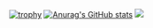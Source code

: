 [![trophy](https://github-profile-trophy.vercel.app/?username=HYK97&theme=onedark)](https://github.com/ryo-ma/github-profile-trophy)
[![Anurag's GitHub stats](https://github-readme-stats.vercel.app/api?username=HYK97&theme=dark)](https://github.com/anuraghazra/github-readme-stats)
<a href="https://opgc.me/#/users/Hyk97" target="_blank"><img src="https://api.opgc.me/githubs/users/Hyk97/tag/?theme=basic" /></a>
